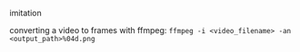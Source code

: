 imitation

converting a video to frames with ffmpeg: `ffmpeg -i <video_filename> -an <output_path>%04d.png`
